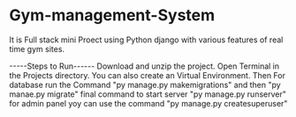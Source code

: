 # Gym-management-System
It is Full stack mini Proect using Python django with various features of real time gym sites.

-----Steps to Run------
Download and unzip the project.
Open Terminal in the Projects directory.
You can also create an Virtual Environment.
Then For database run the Command "py manage.py makemigrations" and then "py manae.py migrate"
final command to start server "py manage.py runserver"
for admin panel yoy can use the command "py manage.py createsuperuser"
